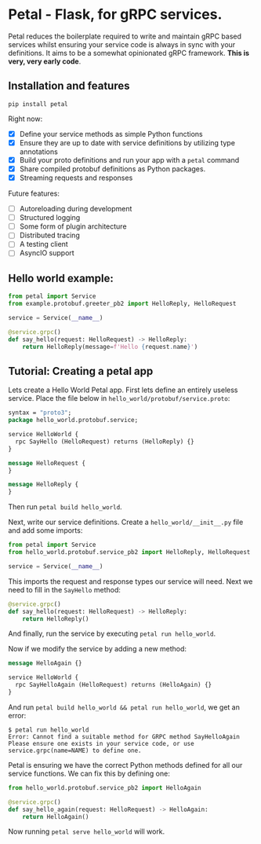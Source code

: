 # Petal - Flask, for gRPC services.

Petal reduces the boilerplate required to write and maintain gRPC based services whilst ensuring your service 
code is always in sync with your definitions. It aims to be a somewhat opinionated gRPC framework. 
**This is very, very early code**.

## Installation and features

`pip install petal`

Right now:

- [x] Define your service methods as simple Python functions
- [x] Ensure they are up to date with service definitions by utilizing type annotations
- [x] Build your proto definitions and run your app with a `petal` command
- [x] Share compiled protobuf definitions as Python packages.
- [x] Streaming requests and responses

Future features:

- [ ] Autoreloading during development
- [ ] Structured logging
- [ ] Some form of plugin architecture
- [ ] Distributed tracing
- [ ] A testing client
- [ ] AsyncIO support

## Hello world example:

```python
from petal import Service
from example.protobuf.greeter_pb2 import HelloReply, HelloRequest

service = Service(__name__)

@service.grpc()
def say_hello(request: HelloRequest) -> HelloReply:
    return HelloReply(message=f'Hello {request.name}')
```

## Tutorial: Creating a petal app

Lets create a Hello World Petal app. First lets define an entirely useless service. Place the file below 
in `hello_world/protobuf/service.proto`:

```proto
syntax = "proto3";
package hello_world.protobuf.service;

service HelloWorld {
  rpc SayHello (HelloRequest) returns (HelloReply) {}
}

message HelloRequest {
}

message HelloReply {
}
```

Then run `petal build hello_world`.

 
 Next, write our service definitions. Create a 
`hello_world/__init__.py` file and add some imports:

```python
from petal import Service
from hello_world.protobuf.service_pb2 import HelloReply, HelloRequest

service = Service(__name__)
```

This imports the request and response types our service will need. Next we need to fill in the 
`SayHello` method:

```python
@service.grpc()
def say_hello(request: HelloRequest) -> HelloReply:
    return HelloReply()
```

And finally, run the service by executing `petal run hello_world`. 

Now if we modify the service by adding a new method:

```proto
message HelloAgain {}

service HelloWorld {
  rpc SayHelloAgain (HelloRequest) returns (HelloAgain) {}
}
```

And run `petal build hello_world && petal run hello_world`, we get an error:

```shell
$ petal run hello_world
Error: Cannot find a suitable method for GRPC method SayHelloAgain
Please ensure one exists in your service code, or use service.grpc(name=NAME) to define one.
```

Petal is ensuring we have the correct Python methods defined for all our service functions. We can fix this 
by defining one:

```python
from hello_world.protobuf.service_pb2 import HelloAgain

@service.grpc()
def say_hello_again(request: HelloRequest) -> HelloAgain:
    return HelloAgain()
```

Now running `petal serve hello_world` will work.